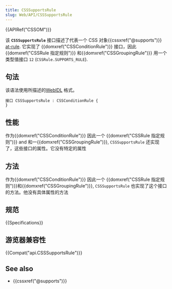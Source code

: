 ```yaml
---
title: CSSSupportsRule
slug: Web/API/CSSSupportsRule
---
```

{{APIRef("CSSOM")}}

该 **`CSSSupportsRule`** 接口描述了代表一个 CSS 对象{{cssxref("@supports")}} [at-rule](/zh-CN/docs/Web/CSS/At-rule). 它实现了 {{domxref("CSSConditionRule")}} 接口，因此 {{domxref("CSSRule 指定规则")}} 和{{domxref("CSSGroupingRule")}} 用一个类型值接口 `12` (`CSSRule.SUPPORTS_RULE`).

## 句法

该语法使用所描述的[WebIDL](http://dev.w3.org/2006/webapi/WebIDL/) 格式。

```plain
接口 CSSSupportsRule : CSSConditionRule {
}
```

## 性能

作为{{domxref("CSSConditionRule")}} 因此一个 {{domxref("CSSRule 指定规则")}} and 和一{{domxref("CSSGroupingRule")}}, `CSSSupportsRule` 还实现了，这些接口的属性。它没有特定的属性

## 方法

作为{{domxref("CSSConditionRule")}} 因此一个 {{domxref("CSSRule 指定规则")}}和{{domxref("CSSGroupingRule")}}, `CSSSupportsRule` 也实现了这个接口的方法。他没有具体属性的方法

## 规范

{{Specifications}}

## 游览器兼容性

{{Compat("api.CSSSupportsRule")}}

## See also

- {{cssxref("@supports")}}

